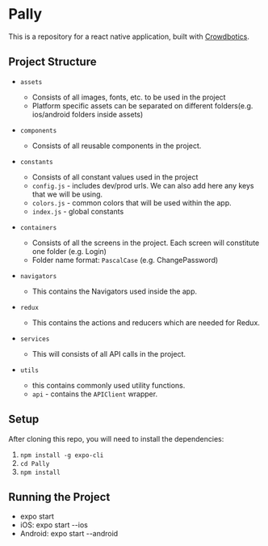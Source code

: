 # Pally

This is a repository for a react native application, built with [Crowdbotics](https://www.crowdbotics.com/).

## Project Structure

* ```assets```
  * Consists of all images, fonts, etc. to be used in the project
  * Platform specific assets can be separated on different folders(e.g. ios/android folders inside assets)

* ```components```
  * Consists of all reusable components in the project.

* ```constants```
  * Consists of all constant values used in the project
  * `config.js` - includes dev/prod urls. We can also add here any keys that we will be using.
  * `colors.js` - common colors that will be used within the app.
  * `index.js` - global constants

* ```containers```
  * Consists of all the screens in the project. Each screen will constitute one folder (e.g. Login)
  * Folder name format: `PascalCase` (e.g. ChangePassword)

* ```navigators```
  * This contains the Navigators used inside the app.

* ```redux```
  * This contains the actions and reducers which are needed for Redux.

* ```services```
  * This will consists of all API calls in the project.

* ```utils```
  * this contains commonly used utility functions.
  * `api` - contains the `APIClient` wrapper.

## Setup

After cloning this repo, you will need to install the dependencies:

1. `npm install -g expo-cli`
2. `cd Pally`
3. `npm install`

## Running the Project

* expo start
* iOS: expo start --ios
* Android: expo start --android
